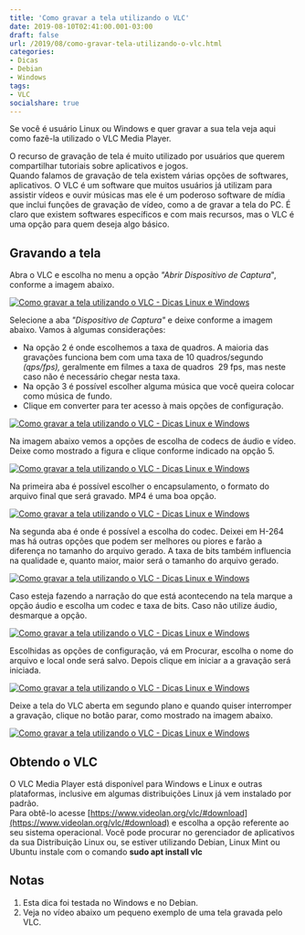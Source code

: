 ```yaml
---
title: 'Como gravar a tela utilizando o VLC'
date: 2019-08-10T02:41:00.001-03:00
draft: false
url: /2019/08/como-gravar-tela-utilizando-o-vlc.html
categories:
- Dicas
- Debian
- Windows
tags: 
- VLC
socialshare: true
---
```


Se você é usuário Linux ou Windows e quer gravar a sua tela veja aqui como fazê-la utilizado o VLC Media Player.

<!--more-->

O recurso de gravação de tela é muito utilizado por usuários que querem compartilhar tutoriais sobre aplicativos e jogos.  
Quando falamos de gravação de tela existem várias opções de softwares, aplicativos. O VLC é um software que muitos usuários já utilizam para assistir vídeos e ouvir músicas mas ele é um poderoso software de mídia que inclui funções de gravação de vídeo, como a de gravar a tela do PC. É claro que existem softwares específicos e com mais recursos, mas o VLC é uma opção para quem deseja algo básico.  
  

## Gravando a tela

Abra o VLC e escolha no menu a opção _"Abrir Dispositivo de Captura_", conforme a imagem abaixo.  
  

[![Como gravar a tela utilizando o VLC - Dicas Linux e Windows](https://3.bp.blogspot.com/-i1ZF829rJmw/XU5C63oyoMI/AAAAAAAAL8s/O1grigvQtJ4i35ORh5yX8zDtblReFAXrwCLcBGAs/s1600/001.png "Como gravar a tela utilizando o VLC - Dicas Linux e Windows")](https://3.bp.blogspot.com/-i1ZF829rJmw/XU5C63oyoMI/AAAAAAAAL8s/O1grigvQtJ4i35ORh5yX8zDtblReFAXrwCLcBGAs/s1600/001.png)

  
Selecione a aba _"Dispositivo de Captura"_ e deixe conforme a imagem abaixo. Vamos à algumas considerações:  

*   Na opção 2 é onde escolhemos a taxa de quadros. A maioria das gravações funciona bem com uma taxa de 10 quadros/segundo _(qps/fps),_ geralmente em filmes a taxa de quadros  29 fps, mas neste caso não é necessário chegar nesta taxa.
*   Na opção 3 é possível escolher alguma música que você queira colocar como música de fundo.
*   Clique em converter para ter acesso à mais opções de configuração.

  

[![Como gravar a tela utilizando o VLC - Dicas Linux e Windows](https://2.bp.blogspot.com/-a2O6Keu5zQU/XU5C7D7GT4I/AAAAAAAAL8w/cG8hWquRD447vddlSpnOczsdyiFR2zMtACLcBGAs/s1600/002.png "Como gravar a tela utilizando o VLC - Dicas Linux e Windows")](https://2.bp.blogspot.com/-a2O6Keu5zQU/XU5C7D7GT4I/AAAAAAAAL8w/cG8hWquRD447vddlSpnOczsdyiFR2zMtACLcBGAs/s1600/002.png)

  
Na imagem abaixo vemos a opções de escolha de codecs de áudio e vídeo. Deixe como mostrado a figura e clique conforme indicado na opção 5.  
  

[![Como gravar a tela utilizando o VLC - Dicas Linux e Windows](https://4.bp.blogspot.com/-axzlnnivhdo/XU5C69GDrtI/AAAAAAAAL8o/ycAJOPZAKQcln88ItLjYvdYMzqVkd50iwCLcBGAs/s1600/003.png "Como gravar a tela utilizando o VLC - Dicas Linux e Windows")](https://4.bp.blogspot.com/-axzlnnivhdo/XU5C69GDrtI/AAAAAAAAL8o/ycAJOPZAKQcln88ItLjYvdYMzqVkd50iwCLcBGAs/s1600/003.png)

  
Na primeira aba é possível escolher o encapsulamento, o formato do arquivo final que será gravado. MP4 é uma boa opção.  
  

[![Como gravar a tela utilizando o VLC - Dicas Linux e Windows](https://3.bp.blogspot.com/-wMVFUCXmY6U/XU5C7W9suaI/AAAAAAAAL80/7avXcvrc5AgYZxlnlkoZ7yySrt9s0vX9QCLcBGAs/s1600/004.png "Como gravar a tela utilizando o VLC - Dicas Linux e Windows")](https://3.bp.blogspot.com/-wMVFUCXmY6U/XU5C7W9suaI/AAAAAAAAL80/7avXcvrc5AgYZxlnlkoZ7yySrt9s0vX9QCLcBGAs/s1600/004.png)

  
Na segunda aba é onde é possível a escolha do codec. Deixei em H-264 mas há outras opções que podem ser melhores ou piores e farão a diferença no tamanho do arquivo gerado. A taxa de bits também influencia na qualidade e, quanto maior, maior será o tamanho do arquivo gerado.  
  

[![Como gravar a tela utilizando o VLC - Dicas Linux e Windows](https://3.bp.blogspot.com/-7b7l2r8bWo0/XU5C7oXhaaI/AAAAAAAAL84/Ko68xZ1vbM4hXixik-NtrF2kli1LMC6HQCLcBGAs/s1600/005.png "Como gravar a tela utilizando o VLC - Dicas Linux e Windows")](https://3.bp.blogspot.com/-7b7l2r8bWo0/XU5C7oXhaaI/AAAAAAAAL84/Ko68xZ1vbM4hXixik-NtrF2kli1LMC6HQCLcBGAs/s1600/005.png)

  
Caso esteja fazendo a narração do que está acontecendo na tela marque a opção áudio e escolha um codec e taxa de bits. Caso não utilize áudio, desmarque a opção.  
  

[![Como gravar a tela utilizando o VLC - Dicas Linux e Windows](https://4.bp.blogspot.com/-HKZaAoxLHUU/XU5C8N3GZfI/AAAAAAAAL88/bJ5uNaj4Y0YKPieiQl3x5lIksiBdZFC6QCLcBGAs/s1600/006.png "Como gravar a tela utilizando o VLC - Dicas Linux e Windows")](https://4.bp.blogspot.com/-HKZaAoxLHUU/XU5C8N3GZfI/AAAAAAAAL88/bJ5uNaj4Y0YKPieiQl3x5lIksiBdZFC6QCLcBGAs/s1600/006.png)

  
Escolhidas as opções de configuração, vá em Procurar, escolha o nome do arquivo e local onde será salvo. Depois clique em iniciar a a gravação será iniciada.  
  

[![Como gravar a tela utilizando o VLC - Dicas Linux e Windows](https://4.bp.blogspot.com/-CPj_VUXYE3Q/XU5C8Uq5OGI/AAAAAAAAL9A/CdVQQwOXJhIPlVb8kAfrV65wVhUYuhfqQCLcBGAs/s1600/007.png "Como gravar a tela utilizando o VLC - Dicas Linux e Windows")](https://4.bp.blogspot.com/-CPj_VUXYE3Q/XU5C8Uq5OGI/AAAAAAAAL9A/CdVQQwOXJhIPlVb8kAfrV65wVhUYuhfqQCLcBGAs/s1600/007.png)

  
Deixe a tela do VLC aberta em segundo plano e quando quiser interromper a gravação, clique no botão parar, como mostrado na imagem abaixo.  
  

[![Como gravar a tela utilizando o VLC - Dicas Linux e Windows](https://2.bp.blogspot.com/-uHrJUtvkkKs/XU5U9gtLOeI/AAAAAAAAL9g/uYfspptxVXQ5a_r0HqKPP1wHCel-vvPgACLcBGAs/s1600/008.png "Como gravar a tela utilizando o VLC - Dicas Linux e Windows")](https://2.bp.blogspot.com/-uHrJUtvkkKs/XU5U9gtLOeI/AAAAAAAAL9g/uYfspptxVXQ5a_r0HqKPP1wHCel-vvPgACLcBGAs/s1600/008.png)

## Obtendo o VLC

O VLC Media Player está disponível para Windows e Linux e outras plataformas, inclusive em algumas distribuições Linux já vem instalado por padrão.  
Para obtê-lo acesse [https://www.videolan.org/vlc/#download](https://www.videolan.org/vlc/#download) e escolha a opção referente ao seu sistema operacional. Você pode procurar no gerenciador de aplicativos da sua Distribuição Linux ou, se estiver utilizando Debian, Linux Mint ou Ubuntu instale com o comando **sudo apt install vlc**  
  

## Notas

1.  Esta dica foi testada no Windows e no Debian.
2.  Veja no vídeo abaixo um pequeno exemplo de uma tela gravada pelo VLC.
